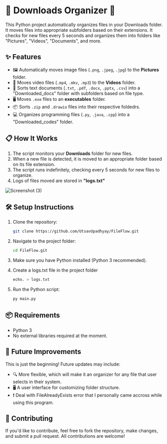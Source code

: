 # 📂 Downloads Organizer 🚀

This Python project automatically organizes files in your Downloads folder. It moves files into appropriate subfolders based on their extensions. It checks for new files every 5 seconds and organizes them into folders like "Pictures", "Videos", "Documents", and more.

## ✨ Features

- 🖼️ Automatically moves image files (`.png`, `.jpeg`, `.jpg`) to the **Pictures** folder.
- 🎥 Moves video files (`.mp4`, `.mkv`, `.mp3`) to the **Videos** folder.
- 📄 Sorts text documents (`.txt`, `.pdf`, `.docx`, `.pptx`, `.csv`) into a "Downloaded_docs" folder with subfolders based on file type.
- 🖥️ Moves `.exe` files to an **executables** folder.
- 📦 Sorts `.zip` and `.drawio` files into their respective foldedrs.
- 💻 Organizes programming files (`.py`, `.java`, `.cpp`) into a "Downloaded_codes" folder.

## 📋 How It Works

1. The script monitors your **Downloads** folder for new files.
2. When a new file is detected, it is moved to an appropriate folder based on its file extension.
3. The script runs indefinitely, checking every 5 seconds for new files to organize.
4. Logs of files moved are stored in **"logs.txt"**

![Screenshot (3)](https://github.com/user-attachments/assets/1f7cd83c-0d67-4435-ae09-e6e86c4ff704)


## 🛠️ Setup Instructions

1. Clone the repository:
    ```bash
    git clone https://github.com/UtsavUpadhyay/FileFlow.git
    ```

2. Navigate to the project folder:
    ```bash
    cd FileFlow.git
    ```

3. Make sure you have Python installed (Python 3 recommended).

4. Create a logs.txt file in the project folder
    ```bash
    echo. > logs.txt
    ```

5. Run the Python script:
    ```bash
    py main.py
    ```

## 📦 Requirements

- Python 3
- No external libraries required at the moment.

## 🚀 Future Improvements

This is just the beginning! Future updates may include:
- 🔍 More flexible, which will make it an organizer for any file that user selects in their system.
- 🖥️ A user interface for customizing folder structure.
- ❗ Deal with FileAlreadyExists error that I personally came accross while using this program.

## 🤝 Contributing

If you'd like to contribute, feel free to fork the repository, make changes, and submit a pull request. All contributions are welcome!

